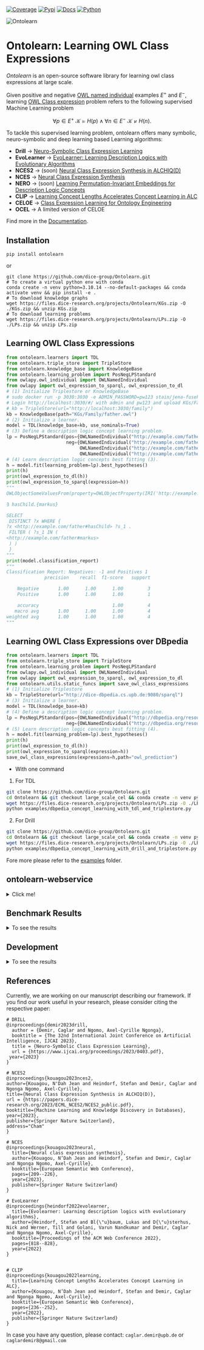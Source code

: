 [![Coverage](https://img.shields.io/badge/coverage-86%25-green)](https://ontolearn-docs-dice-group.netlify.app/usage/09_further_resources#code-coverage)
[![Pypi](https://img.shields.io/badge/pypi-0.8.1-blue)](https://pypi.org/project/ontolearn/0.8.1/)
[![Docs](https://img.shields.io/badge/documentation-0.8.1-yellow)](https://ontolearn-docs-dice-group.netlify.app/usage/01_introduction)
[![Python](https://img.shields.io/badge/python-3.10.13+-4584b6)](https://www.python.org/downloads/release/python-31013/)
&nbsp;

![Ontolearn](docs/_static/images/Ontolearn_logo.png)

# Ontolearn: Learning OWL Class Expressions

*Ontolearn* is an open-source software library for learning owl class expressions at large scale.

Given positive and negative [OWL named individual](https://www.w3.org/TR/owl2-syntax/#Individuals) examples
$E^+$ and $E^-$, learning [OWL Class expression](https://www.w3.org/TR/owl2-syntax/#Class_Expressions) problem refers to the following supervised Machine Learning problem

$$\forall p \in E^+\ \mathcal{K} \models H(p) \wedge \forall n \in E^-\ \mathcal{K} \not \models H(n).$$

To tackle this supervised learning problem, ontolearn offers many symbolic, neuro-symbolic and deep learning based Learning algorithms: 
- **Drill** &rarr; [Neuro-Symbolic Class Expression Learning](https://www.ijcai.org/proceedings/2023/0403.pdf)
- **EvoLearner** &rarr; [EvoLearner: Learning Description Logics with Evolutionary Algorithms](https://dl.acm.org/doi/abs/10.1145/3485447.3511925)
- **NCES2** &rarr; (soon) [Neural Class Expression Synthesis in ALCHIQ(D)](https://papers.dice-research.org/2023/ECML_NCES2/NCES2_public.pdf)
- **NCES** &rarr; [Neural Class Expression Synthesis](https://link.springer.com/chapter/10.1007/978-3-031-33455-9_13) 
- **NERO** &rarr; (soon) [Learning Permutation-Invariant Embeddings for Description Logic Concepts](https://link.springer.com/chapter/10.1007/978-3-031-30047-9_9)
- **CLIP** &rarr; [Learning Concept Lengths Accelerates Concept Learning in ALC](https://link.springer.com/chapter/10.1007/978-3-031-06981-9_14)
- **CELOE** &rarr; [Class Expression Learning for Ontology Engineering](https://www.sciencedirect.com/science/article/abs/pii/S1570826811000023)
- **OCEL** &rarr; A limited version of CELOE

Find more in the [Documentation](https://ontolearn-docs-dice-group.netlify.app/usage/01_introduction).

## Installation

```shell
pip install ontolearn 
```
or
```shell
git clone https://github.com/dice-group/Ontolearn.git 
# To create a virtual python env with conda 
conda create -n venv python=3.10.14 --no-default-packages && conda activate venv && pip install -e .
# To download knowledge graphs
wget https://files.dice-research.org/projects/Ontolearn/KGs.zip -O ./KGs.zip && unzip KGs.zip
# To download learning problems
wget https://files.dice-research.org/projects/Ontolearn/LPs.zip -O ./LPs.zip && unzip LPs.zip
```

## Learning OWL Class Expressions
```python
from ontolearn.learners import TDL
from ontolearn.triple_store import TripleStore
from ontolearn.knowledge_base import KnowledgeBase
from ontolearn.learning_problem import PosNegLPStandard
from owlapy.owl_individual import OWLNamedIndividual
from owlapy import owl_expression_to_sparql, owl_expression_to_dl
# (1) Initialize Triplestore or KnowledgeBase
# sudo docker run -p 3030:3030 -e ADMIN_PASSWORD=pw123 stain/jena-fuseki
# Login http://localhost:3030/#/ with admin and pw123 and upload KGs/Family/family.owl
# kb = TripleStore(url="http://localhost:3030/family")
kb = KnowledgeBase(path="KGs/Family/father.owl")
# (2) Initialize a learner.
model = TDL(knowledge_base=kb, use_nominals=True)
# (3) Define a description logic concept learning problem.
lp = PosNegLPStandard(pos={OWLNamedIndividual("http://example.com/father#stefan")},
                      neg={OWLNamedIndividual("http://example.com/father#heinz"),
                           OWLNamedIndividual("http://example.com/father#anna"),
                           OWLNamedIndividual("http://example.com/father#michelle")})
# (4) Learn description logic concepts best fitting (3).
h = model.fit(learning_problem=lp).best_hypotheses()
print(h) 
print(owl_expression_to_dl(h))
print(owl_expression_to_sparql(expression=h)) 
"""
OWLObjectSomeValuesFrom(property=OWLObjectProperty(IRI('http://example.com/father#','hasChild')),filler=OWLObjectOneOf((OWLNamedIndividual(IRI('http://example.com/father#','markus')),)))

∃ hasChild.{markus}

SELECT
 DISTINCT ?x WHERE { 
?x <http://example.com/father#hasChild> ?s_1 . 
 FILTER ( ?s_1 IN ( 
<http://example.com/father#markus>
 ) )
 }
"""
print(model.classification_report)
"""
Classification Report: Negatives: -1 and Positives 1 
              precision    recall  f1-score   support

    Negative       1.00      1.00      1.00         3
    Positive       1.00      1.00      1.00         1

    accuracy                           1.00         4
   macro avg       1.00      1.00      1.00         4
weighted avg       1.00      1.00      1.00         4
"""
```

## Learning OWL Class Expressions over DBpedia
```python
from ontolearn.learners import TDL
from ontolearn.triple_store import TripleStore
from ontolearn.learning_problem import PosNegLPStandard
from owlapy.owl_individual import OWLNamedIndividual
from owlapy import owl_expression_to_sparql, owl_expression_to_dl
from ontolearn.utils.static_funcs import save_owl_class_expressions
# (1) Initialize Triplestore
kb = TripleStore(url="http://dice-dbpedia.cs.upb.de:9080/sparql")
# (3) Initialize a learner.
model = TDL(knowledge_base=kb)
# (4) Define a description logic concept learning problem.
lp = PosNegLPStandard(pos={OWLNamedIndividual("http://dbpedia.org/resource/Angela_Merkel")},
                      neg={OWLNamedIndividual("http://dbpedia.org/resource/Barack_Obama")})
# (5) Learn description logic concepts best fitting (4).
h = model.fit(learning_problem=lp).best_hypotheses()
print(h)
print(owl_expression_to_dl(h))
print(owl_expression_to_sparql(expression=h))
save_owl_class_expressions(expressions=h,path="owl_prediction")
```

- With one command
1. For TDL
```bash
git clone https://github.com/dice-group/Ontolearn.git
cd Ontolearn && git checkout large_scale_cel && conda create -n venv python=3.10.14 --no-default-packages --y && conda activate venv && pip install -e .
wget https://files.dice-research.org/projects/Ontolearn/LPs.zip -O ./LPs.zip && unzip LPs.zip
python examples/dbpedia_concept_learning_with_tdl_and_triplestore.py
```
2. For Drill
```bash
git clone https://github.com/dice-group/Ontolearn.git
cd Ontolearn && git checkout large_scale_cel && conda create -n venv python=3.10.14 --no-default-packages --y && conda activate venv && pip install -e .
wget https://files.dice-research.org/projects/Ontolearn/LPs.zip -O ./LPs.zip && unzip LPs.zip
python examples/dbpedia_concept_learning_with_drill_and_triplestore.py
```

Fore more please refer to  the [examples](https://github.com/dice-group/Ontolearn/tree/develop/examples) folder.

## ontolearn-webservice 

<details><summary> Click me! </summary>

Load an RDF knowledge graph 
```shell
ontolearn-webservice --path_knowledge_base KGs/Mutagenesis/mutagenesis.owl
```
or launch a Tentris instance https://github.com/dice-group/tentris over Mutagenesis.
```shell
ontolearn-webservice --endpoint_triple_store http://0.0.0.0:9080/sparql
```
The below code trains DRILL with 6 randomly generated learning problems
provided that **path_to_pretrained_drill** does not lead to a directory containing pretrained DRILL.
Thereafter, trained DRILL is saved in the directory **path_to_pretrained_drill**.
Finally, trained DRILL will learn an OWL class expression.
```python
import json
import requests
with open(f"LPs/Mutagenesis/lps.json") as json_file:
    learning_problems = json.load(json_file)["problems"]
for str_target_concept, examples in learning_problems.items():
    response = requests.get('http://0.0.0.0:8000/cel',
                            headers={'accept': 'application/json', 'Content-Type': 'application/json'},
                            json={"pos": examples['positive_examples'],
                                  "neg": examples['negative_examples'],
                                  "model": "Drill",
                                  "path_embeddings": "mutagenesis_embeddings/Keci_entity_embeddings.csv",
                                  "path_to_pretrained_drill": "pretrained_drill",
                                  # if pretrained_drill exists, upload, otherwise train one and save it there
                                  "num_of_training_learning_problems": 2,
                                  "num_of_target_concepts": 3,
                                  "max_runtime": 60000,  # seconds
                                  "iter_bound": 1  # number of iterations/applied refinement opt.
                                  })
    print(response.json())  # {'Prediction': '∀ hasAtom.(¬Nitrogen-34)', 'F1': 0.7283582089552239, 'saved_prediction': 'Predictions.owl'}
```
TDL (a more scalable learner) can also be used as follows
```python
import json
import requests
response = requests.get('http://0.0.0.0:8000/cel',
                        headers={'accept': 'application/json', 'Content-Type': 'application/json'},
                        json={"pos": examples['positive_examples'],
                              "neg": examples['negative_examples'],
                              "model": "TDL"})
print(response.json())
```
NCES (another scalable learner). The following will first train NCES if the provided path `path_to_pretrained_nces` does not exist
```python
import json
import requests
with open(f"LPs/Mutagenesis/lps.json") as json_file:
    learning_problems = json.load(json_file)["problems"]
## This trains NCES before solving the provided learning problems. Expect poor performance for this number of epochs, and this training data size.
## If GPU is available, set `num_of_training_learning_problems` t0 10_000 or more. Set `nces_train_epochs` to 300 or more, and increase `nces_batch_size`.
for str_target_concept, examples in learning_problems.items():
    response = requests.get('http://0.0.0.0:8000/cel',
                            headers={'accept': 'application/json', 'Content-Type': 'application/json'},
                            json={"pos": examples['positive_examples'],
                                  "neg": examples['negative_examples'],
                                  "model": "NCES",
                                  "path_embeddings": "mutagenesis_embeddings/Keci_entity_embeddings.csv",
                                  "path_to_pretrained_nces": None,
                                  # if pretrained_nces exists, load weghts, otherwise train one and save it
                                  "num_of_training_learning_problems": 100,
                                  "nces_train_epochs": 5,
                                  "nces_batch_size": 16
                                  })
    print(response.json())
```

Now this will use pretrained weights for NCES

```python
import json
import requests
with open(f"LPs/Mutagenesis/lps.json") as json_file:
    learning_problems = json.load(json_file)["problems"]
for str_target_concept, examples in learning_problems.items():
    response = requests.get('http://0.0.0.0:8000/cel',
                            headers={'accept': 'application/json', 'Content-Type': 'application/json'},
                            json={"pos": examples['positive_examples'],
                                  "neg": examples['negative_examples'],
                                  "model": "NCES",
                                  "path_embeddings": "./NCESData/mutagenesis/embeddings/ConEx_entity_embeddings.csv",
                                  "path_to_pretrained_nces": "./NCESData/mutagenesis/trained_models/",
                                  # if pretrained_nces exists, load weghts, otherwise train one and save it
                                  "num_of_training_learning_problems": 100,
                                  "nces_train_epochs": 5,
                                  "nces_batch_size": 16
                                  })
    print(response.json())
```

</details>

## Benchmark Results

<details> <summary> To see the results </summary>

```shell
# To download learning problems. # Benchmark learners on the Family benchmark dataset with benchmark learning problems.
wget https://files.dice-research.org/projects/Ontolearn/LPs.zip -O ./LPs.zip && unzip LPs.zip
```

### 10-Fold Cross Validation Family Benchmark Results

Here we apply 10-fold cross validation technique on each benchmark learning problem with max runtime of 60 seconds to measure the training and testing performance of learners.
In the evaluation, from a given single learning problem (a set of positive and negative examples), a learner learns an OWL Class Expression (H) on a given 9 fold of positive and negative examples.
To compute the training performance, We compute F1-score of H train positive and negative examples.
To compute the test performance, we compute F1-score of H w.r.t. test positive and negative examples.
  
```shell
# To download learning problems and benchmark learners on the Family benchmark dataset with benchmark learning problems.
python examples/concept_learning_cv_evaluation.py --kb ./KGs/Family/family-benchmark_rich_background.owl --lps ./LPs/Family/lps_difficult.json --path_of_nces_embeddings ./NCESData/family/embeddings/ConEx_entity_embeddings.csv --path_of_clip_embeddings ./CLIPData/family/embeddings/ConEx_entity_embeddings.csv --max_runtime 60 --report family_results.csv 
```
In the following python script, the results are summarized and the markdown displayed below generated.
```python
import pandas as pd
df=pd.read_csv("family_results.csv").groupby("LP").mean()
print(df[[col for col in df if col.startswith('Test-F1') or col.startswith('RT')]].to_markdown(floatfmt=".3f"))
```
**Note that DRILL is untrained and we simply used accuracy driven heuristics to learn an OWL class expression.**

Below, we report the average test F1 score and the average runtimes of learners.

|         LP         | Test-F1-OCEL | RT-OCEL | Test-F1-CELOE | RT-CELOE | Test-F1-Evo | RT-Evo | Test-F1-DRILL | RT-DRILL | Test-F1-TDL | RT-TDL | Test-F1-NCES | RT-NCES | Test-F1-CLIP | RT-CLIP |
|:------------------:|-------------:|--------:|--------------:|---------:|------------:|-------:|--------------:|---------:|------------:|-------:|-------------:|--------:|-------------:|--------:|
|        Aunt        |        0.614 |  13.697 |         0.855 |   13.697 |       0.978 |  5.278 |         0.811 |   60.351 |       0.956 |  0.118 |        0.812 |   1.168 |        0.855 |   14.059 |
|       Cousin       |        0.712 |  10.846 |         0.789 |   10.846 |       0.993 |  3.311 |         0.701 |   60.485 |       0.820 |  0.176 |        0.677 |   1.050 |        0.779 |   9.050 |
| Grandgranddaughter |        1.000 |   0.013 |         1.000 |    0.013 |       1.000 |  0.426 |         0.980 |   17.486 |       1.000 |  0.050 |        1.000 |   0.843 |        1.000 |   0.639 |
|  Grandgrandfather  |        1.000 |   0.897 |         1.000 |    0.897 |       1.000 |  0.404 |         0.947 |   55.728 |       0.947 |  0.059 |        0.927 |   0.902 |        1.000 |   0.746 |
|  Grandgrandmother  |        1.000 |   4.173 |         1.000 |    4.173 |       1.000 |  0.442 |         0.893 |   50.329 |       0.947 |  0.060 |        0.927 |   0.908 |        1.000 |   0.817 |
|   Grandgrandson    |        1.000 |   1.632 |         1.000 |    1.632 |       1.000 |  0.452 |         0.931 |   60.358 |       0.911 |  0.070 |        0.911 |   1.050 |        1.000 |   0.939 |
|       Uncle        |        0.876 |  16.244 |         0.891 |   16.244 |       0.964 |  4.516 |         0.876 |   60.416 |       0.933 |  0.098 |        0.891 |   1.256 |        0.928 |   17.682 |


|         LP         | Train-F1-OCEL | Train-F1-CELOE | Train-F1-Evo | Train-F1-DRILL | Train-F1-TDL |   Train-F1-NCES |   Train-F1-CLIP |
|:------------------:|--------------:|---------------:|-------------:|---------------:|-------------:|----------------:|----------------:|
|        Aunt        |         0.835 |          0.918 |        0.995 |          0.837 |        1.000 |           0.804 |           0.918 |
|       Cousin       |         0.746 |          0.796 |        1.000 |          0.732 |        1.000 |           0.681 |           0.798 |
| Grandgranddaughter |         1.000 |          1.000 |        1.000 |          1.000 |        1.000 |           1.000 |           1.000 |
|  Grandgrandfather  |         1.000 |          1.000 |        1.000 |          0.968 |        1.000 |           0.973 |           1.000 |
|  Grandgrandmother  |         1.000 |          1.000 |        1.000 |          0.975 |        1.000 |           0.939 |           1.000 |
|   Grandgrandson    |         1.000 |          1.000 |        1.000 |          0.962 |        1.000 |           0.927 |           1.000 |
|       Uncle        |         0.904 |          0.907 |        0.996 |          0.908 |        1.000 |           0.884 |           0.940 |


### 10-Fold Cross Validation Mutagenesis Benchmark Results
```shell
python examples/concept_learning_cv_evaluation.py --kb ./KGs/Mutagenesis/mutagenesis.owl --lps ./LPs/Mutagenesis/lps.json --path_of_nces_embeddings ./NCESData/mutagenesis/embeddings/ConEx_entity_embeddings.csv --path_of_clip_embeddings ./CLIPData/mutagenesis/embeddings/ConEx_entity_embeddings.csv --max_runtime 60 --report mutagenesis_results.csv 
```

| LP       | Train-F1-OCEL | Test-F1-OCEL | RT-OCEL | Train-F1-CELOE | Test-F1-CELOE | RT-CELOE | Train-F1-Evo | Test-F1-Evo | RT-Evo | Train-F1-DRILL | Test-F1-DRILL | RT-DRILL | Train-F1-TDL | Test-F1-TDL | RT-TDL | Train-F1-NCES | Test-F1-NCES | RT-NCES | Train-F1-CLIP | Test-F1-CLIP | RT-CLIP |
|:---------|--------------:|-------------:|--------:|---------------:|--------------:|---------:|-------------:|------------:|-------:|---------------:|--------------:|---------:|-------------:|------------:|-------:|--------------:|-------------:|--------:|--------------:|-------------:|--------:|
| NotKnown |         0.916 |        0.918 |  60.705 |          0.916 |         0.918 |   60.705 |        0.975 |       0.970 | 51.870 |          0.809 |         0.804 |   60.140 |        1.000 |       0.852 | 13.569 |         0.717 |        0.718 |   3.784 |         0.916 |        0.918 |   26.312|



### 10-Fold Cross Validation Carcinogenesis Benchmark Results
```shell
python examples/concept_learning_cv_evaluation.py --kb ./KGs/Carcinogenesis/carcinogenesis.owl --lps ./LPs/Carcinogenesis/lps.json --path_of_nces_embeddings ./NCESData/carcinogenesis/embeddings/ConEx_entity_embeddings.csv --path_of_clip_embeddings ./CLIPData/carcinogenesis/embeddings/ConEx_entity_embeddings.csv --max_runtime 60 --report carcinogenesis_results.csv 
```
| LP       | Train-F1-OCEL | Test-F1-OCEL | RT-OCEL | Train-F1-CELOE | Test-F1-CELOE | RT-CELOE | Train-F1-Evo | Test-F1-Evo | RT-Evo | Train-F1-DRILL | Test-F1-DRILL | RT-DRILL | Train-F1-TDL | Test-F1-TDL | RT-TDL | Train-F1-NCES | Test-F1-NCES | RT-NCES | Train-F1-CLIP | Test-F1-CLIP | RT-CLIP |
|:---------|--------------:|-------------:|--------:|---------------:|--------------:|---------:|-------------:|------------:|-------:|---------------:|--------------:|---------:|-------------:|------------:|-------:|--------------:|-------------:|--------:|--------------:|-------------:|--------:|
| NOTKNOWN |         0.737 |        0.711 |  62.048 |          0.740 |         0.701 |   62.048 |        0.822 |       0.628 | 64.508 |          0.740 |         0.707 |   60.120 |        1.000 |       0.616 |  5.196 |         0.705 |        0.704 |   4.157 |         0.740 |        0.701 |   48.475| 


</details>

## Development


<details> <summary> To see the results </summary>

Creating a feature branch **refactoring** from development branch

```shell
git branch refactoring develop
```

Each feature branch must be merged to develop branch. To this end, the tests must run without a problem:
```shell
# To download knowledge graphs
wget https://files.dice-research.org/projects/Ontolearn/KGs.zip -O ./KGs.zip && unzip KGs.zip
# To download learning problems
wget https://files.dice-research.org/projects/Ontolearn/LPs.zip -O ./LPs.zip && unzip LPs.zip
# Download weights for some model for few tests
wget https://files.dice-research.org/projects/NCES/NCES_Ontolearn_Data/NCESData.zip -O ./NCESData.zip && unzip NCESData.zip && rm NCESData.zip
wget https://files.dice-research.org/projects/Ontolearn/CLIP/CLIPData.zip && unzip CLIPData.zip && rm CLIPData.zip 
pytest -p no:warnings -x # Running 76 tests takes ~ 17 mins
```



</details>

## References
Currently, we are working on our manuscript describing our framework. 
If you find our work useful in your research, please consider citing the respective paper:
```
# DRILL
@inproceedings{demir2023drill,
  author = {Demir, Caglar and Ngomo, Axel-Cyrille Ngonga},
  booktitle = {The 32nd International Joint Conference on Artificial Intelligence, IJCAI 2023},
  title = {Neuro-Symbolic Class Expression Learning},
  url = {https://www.ijcai.org/proceedings/2023/0403.pdf},
 year={2023}
}

# NCES2
@inproceedings{kouagou2023nces2,
author={Kouagou, N'Dah Jean and Heindorf, Stefan and Demir, Caglar and Ngonga Ngomo, Axel-Cyrille},
title={Neural Class Expression Synthesis in ALCHIQ(D)},
url = {https://papers.dice-research.org/2023/ECML_NCES2/NCES2_public.pdf},
booktitle={Machine Learning and Knowledge Discovery in Databases},
year={2023},
publisher={Springer Nature Switzerland},
address="Cham"
}

# NCES
@inproceedings{kouagou2023neural,
  title={Neural class expression synthesis},
  author={Kouagou, N’Dah Jean and Heindorf, Stefan and Demir, Caglar and Ngonga Ngomo, Axel-Cyrille},
  booktitle={European Semantic Web Conference},
  pages={209--226},
  year={2023},
  publisher={Springer Nature Switzerland}
}

# EvoLearner
@inproceedings{heindorf2022evolearner,
  title={Evolearner: Learning description logics with evolutionary algorithms},
  author={Heindorf, Stefan and Bl{\"u}baum, Lukas and D{\"u}sterhus, Nick and Werner, Till and Golani, Varun Nandkumar and Demir, Caglar and Ngonga Ngomo, Axel-Cyrille},
  booktitle={Proceedings of the ACM Web Conference 2022},
  pages={818--828},
  year={2022}
}


# CLIP
@inproceedings{kouagou2022learning,
  title={Learning Concept Lengths Accelerates Concept Learning in ALC},
  author={Kouagou, N’Dah Jean and Heindorf, Stefan and Demir, Caglar and Ngonga Ngomo, Axel-Cyrille},
  booktitle={European Semantic Web Conference},
  pages={236--252},
  year={2022},
  publisher={Springer Nature Switzerland}
}
```

In case you have any question, please contact: ```caglar.demir@upb.de``` or ```caglardemir8@gmail.com```
